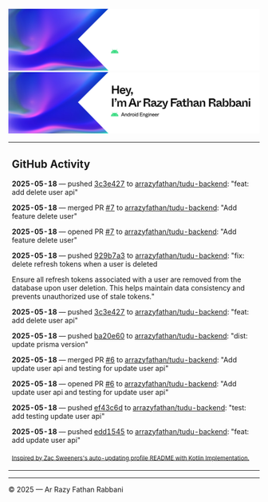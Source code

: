 ![Ar Razy Fathan Rabbani Banner](https://github.com/arrazyfathan/arrazyfathan/blob/main/media/banner-dark.png#gh-dark-mode-only)
![Ar Razy Fathan Rabbani Banner](https://github.com/arrazyfathan/arrazyfathan/blob/main/media/banner-light.png#gh-light-mode-only)

<table><tr><td valign="top" width="100%">    

## GitHub Activity

**2025-05-18** — pushed [3c3e427](https://github.com/arrazyfathan/tudu-backend/commits/3c3e4278d9280ea330236639923523221a2c2aed) to [arrazyfathan/tudu-backend](https://github.com/arrazyfathan/tudu-backend): "feat: add delete user api"

**2025-05-18** — merged PR [#7](https://github.com/arrazyfathan/tudu-backend/pull/7) to [arrazyfathan/tudu-backend](https://github.com/arrazyfathan/tudu-backend): "Add feature delete user"

**2025-05-18** — opened PR [#7](https://github.com/arrazyfathan/tudu-backend/pull/7) to [arrazyfathan/tudu-backend](https://github.com/arrazyfathan/tudu-backend): "Add feature delete user"

**2025-05-18** — pushed [929b7a3](https://github.com/arrazyfathan/tudu-backend/commits/929b7a3bc2d8b1456ca303bb14bdca24a055ea50) to [arrazyfathan/tudu-backend](https://github.com/arrazyfathan/tudu-backend): "fix: delete refresh tokens when a user is deleted

Ensure all refresh tokens associated with a user are removed from the database upon user deletion. This helps maintain data consistency and prevents unauthorized use of stale tokens."

**2025-05-18** — pushed [3c3e427](https://github.com/arrazyfathan/tudu-backend/commits/3c3e4278d9280ea330236639923523221a2c2aed) to [arrazyfathan/tudu-backend](https://github.com/arrazyfathan/tudu-backend): "feat: add delete user api"

**2025-05-18** — pushed [ba20e60](https://github.com/arrazyfathan/tudu-backend/commits/ba20e60e38c94e96f6a9afbeb1d8ae8e40b879e0) to [arrazyfathan/tudu-backend](https://github.com/arrazyfathan/tudu-backend): "dist: update prisma version"

**2025-05-18** — merged PR [#6](https://github.com/arrazyfathan/tudu-backend/pull/6) to [arrazyfathan/tudu-backend](https://github.com/arrazyfathan/tudu-backend): "Add update user api and testing for update user api"

**2025-05-18** — opened PR [#6](https://github.com/arrazyfathan/tudu-backend/pull/6) to [arrazyfathan/tudu-backend](https://github.com/arrazyfathan/tudu-backend): "Add update user api and testing for update user api"

**2025-05-18** — pushed [ef43c6d](https://github.com/arrazyfathan/tudu-backend/commits/ef43c6d29745e706b86ca27ad6e5c45b59175b70) to [arrazyfathan/tudu-backend](https://github.com/arrazyfathan/tudu-backend): "test: add testing update user api"

**2025-05-18** — pushed [edd1545](https://github.com/arrazyfathan/tudu-backend/commits/edd1545fd47eb3d6bc19eb0313ac921bb0af2132) to [arrazyfathan/tudu-backend](https://github.com/arrazyfathan/tudu-backend): "feat: add update user api"
                
<sub><a href="https://github.com/ZacSweers/ZacSweers/">Inspired by Zac Sweeners's auto-updating profile README with Kotlin Implementation.</a></sub>
</table>

<!--START_SECTION:waka-->
<!--END_SECTION:waka-->

---
© 2025 — Ar Razy Fathan Rabbani
